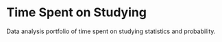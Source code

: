 # Time Spent on Studying
Data analysis portfolio of time spent on studying statistics and probability.

